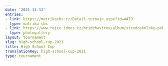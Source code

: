 ```yaml
---
date: '2021-11-13'
entries:
- link: https://matrikacbs.cz/Detail-turnaje.aspx?id=4479
  type: matrika-cbs
- link: https://www.rajce.idnes.cz/bridzhavirov/album/stredoskolsky-pohar-cr-2021
  type: photogallery
layout: tournament
slug: high-school-cup-2021
title: High School Cup
translationKey: high-school-cup-2021
type: tournament
---
```


